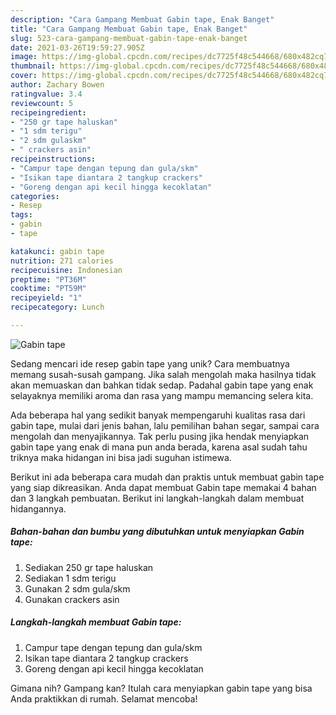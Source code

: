 ```yaml
---
description: "Cara Gampang Membuat Gabin tape, Enak Banget"
title: "Cara Gampang Membuat Gabin tape, Enak Banget"
slug: 523-cara-gampang-membuat-gabin-tape-enak-banget
date: 2021-03-26T19:59:27.905Z
image: https://img-global.cpcdn.com/recipes/dc7725f48c544668/680x482cq70/gabin-tape-foto-resep-utama.jpg
thumbnail: https://img-global.cpcdn.com/recipes/dc7725f48c544668/680x482cq70/gabin-tape-foto-resep-utama.jpg
cover: https://img-global.cpcdn.com/recipes/dc7725f48c544668/680x482cq70/gabin-tape-foto-resep-utama.jpg
author: Zachary Bowen
ratingvalue: 3.4
reviewcount: 5
recipeingredient:
- "250 gr tape haluskan"
- "1 sdm terigu"
- "2 sdm gulaskm"
- " crackers asin"
recipeinstructions:
- "Campur tape dengan tepung dan gula/skm"
- "Isikan tape diantara 2 tangkup crackers"
- "Goreng dengan api kecil hingga kecoklatan"
categories:
- Resep
tags:
- gabin
- tape

katakunci: gabin tape 
nutrition: 271 calories
recipecuisine: Indonesian
preptime: "PT36M"
cooktime: "PT59M"
recipeyield: "1"
recipecategory: Lunch

---
```



![Gabin tape](https://img-global.cpcdn.com/recipes/dc7725f48c544668/680x482cq70/gabin-tape-foto-resep-utama.jpg)

Sedang mencari ide resep gabin tape yang unik? Cara membuatnya memang susah-susah gampang. Jika salah mengolah maka hasilnya tidak akan memuaskan dan bahkan tidak sedap. Padahal gabin tape yang enak selayaknya memiliki aroma dan rasa yang mampu memancing selera kita.

Ada beberapa hal yang sedikit banyak mempengaruhi kualitas rasa dari gabin tape, mulai dari jenis bahan, lalu pemilihan bahan segar, sampai cara mengolah dan menyajikannya. Tak perlu pusing jika hendak menyiapkan gabin tape yang enak di mana pun anda berada, karena asal sudah tahu triknya maka hidangan ini bisa jadi suguhan istimewa.




Berikut ini ada beberapa cara mudah dan praktis untuk membuat gabin tape yang siap dikreasikan. Anda dapat membuat Gabin tape memakai 4 bahan dan 3 langkah pembuatan. Berikut ini langkah-langkah dalam membuat hidangannya.

<!--inarticleads1-->

##### Bahan-bahan dan bumbu yang dibutuhkan untuk menyiapkan Gabin tape:

1. Sediakan 250 gr tape haluskan
1. Sediakan 1 sdm terigu
1. Gunakan 2 sdm gula/skm
1. Gunakan  crackers asin




<!--inarticleads2-->

##### Langkah-langkah membuat Gabin tape:

1. Campur tape dengan tepung dan gula/skm
1. Isikan tape diantara 2 tangkup crackers
1. Goreng dengan api kecil hingga kecoklatan




Gimana nih? Gampang kan? Itulah cara menyiapkan gabin tape yang bisa Anda praktikkan di rumah. Selamat mencoba!
